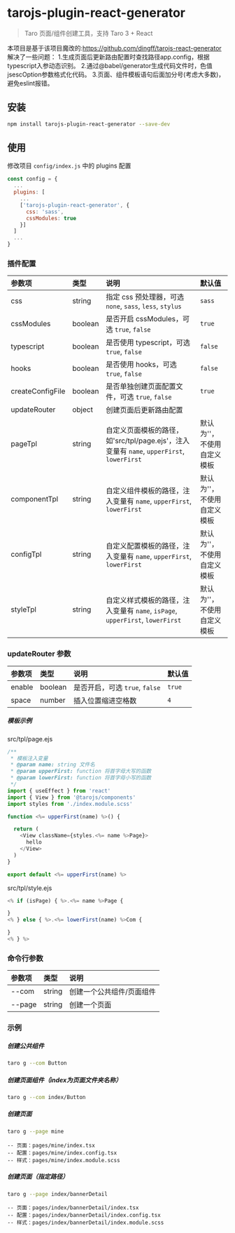 # tarojs-plugin-react-generator

> Taro 页面/组件创建工具，支持 Taro 3 + React

本项目是基于该项目魔改的:https://github.com/dingff/tarojs-react-generator
解决了一些问题：
1.生成页面后更新路由配置时查找路径app.config，根据typescript入参动态识别。
2.通过@babel/generator生成代码文件时，色值jsescOption参数格式化代码。
3.页面、组件模板语句后面加分号(考虑大多数)，避免eslint报错。

## 安装


```bash
npm install tarojs-plugin-react-generator --save-dev
```

## 使用


修改项目 `config/index.js` 中的 plugins 配置

```js
const config = {
  ...
  plugins: [
    ...
    ['tarojs-plugin-react-generator', {
      css: 'sass',
      cssModules: true
    }]
  ]
  ...
}
```

### 插件配置

| 参数项 | 类型 | 说明 | 默认值 |
| :-----| :---- | :---- | :---- |
| css | string | 指定 css 预处理器，可选 ```none```, ```sass```, ```less```, ```stylus``` | ```sass```|
| cssModules | boolean | 是否开启 cssModules，可选 ```true```, ```false```  | ```true``` |
| typescript | boolean | 是否使用 typescript，可选 ```true```, ```false```  | ```false``` |
| hooks | boolean | 是否使用 hooks，可选 ```true```, ```false```  | ```false``` |
| createConfigFile | boolean | 是否单独创建页面配置文件，可选 ```true```, ```false```  | ```true``` |
| updateRouter | object | 创建页面后更新路由配置 |  |
| pageTpl | string | 自定义页面模板的路径，如'src/tpl/page.ejs'，注入变量有 ```name```, ```upperFirst```, ```lowerFirst``` | 默认为''，不使用自定义模板 |
| componentTpl | string | 自定义组件模板的路径，注入变量有 ```name```, ```upperFirst```, ```lowerFirst``` | 默认为''，不使用自定义模板 |
| configTpl | string | 自定义配置模板的路径，注入变量有 ```name```, ```upperFirst```, ```lowerFirst``` | 默认为''，不使用自定义模板 |
| styleTpl | string | 自定义样式模板的路径，注入变量有 ```name```, ```isPage```, ```upperFirst```, ```lowerFirst``` | 默认为''，不使用自定义模板 |

### updateRouter 参数

| 参数项 | 类型 | 说明 | 默认值 |
| :-----| :---- | :---- | :---- |
| enable | boolean | 是否开启，可选 ```true```, ```false```  | ```true``` |
| space | number | 插入位置缩进空格数 | ```4``` |

##### 模板示例
src/tpl/page.ejs
```js
/**
 * 模板注入变量
 * @param name: string 文件名
 * @param upperFirst: function 将首字母大写的函数
 * @param lowerFirst: function 将首字母小写的函数
 */
import { useEffect } from 'react'
import { View } from '@tarojs/components'
import styles from './index.module.scss'

function <%= upperFirst(name) %>() {

  return (
    <View className={styles.<%= name %>Page}>
      hello
    </View>
  )
}

export default <%= upperFirst(name) %>
```
src/tpl/style.ejs
```js
<% if (isPage) { %>.<%= name %>Page {

}
<% } else { %>.<%= lowerFirst(name) %>Com {

}
<% } %>
```

### 命令行参数

| 参数项 | 类型 | 说明 |
| :-----| :---- | :---- |
| --com | string | 创建一个公共组件/页面组件 |
| --page | string | 创建一个页面 |


### 示例

##### 创建公共组件
```bash
taro g --com Button
```


##### 创建页面组件（index为页面文件夹名称）
```bash
taro g --com index/Button  
```


##### 创建页面
```bash
taro g --page mine
```

```
-- 页面：pages/mine/index.tsx
-- 配置：pages/mine/index.config.tsx
-- 样式：pages/mine/index.module.scss
```



##### 创建页面（指定路径）
```bash
taro g --page index/bannerDetail
```

```
-- 页面：pages/index/bannerDetail/index.tsx
-- 配置：pages/index/bannerDetail/index.config.tsx
-- 样式：pages/index/bannerDetail/index.module.scss
```
